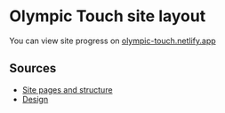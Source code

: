 # Olympic Touch site layout
You can view site progress on [olympic-touch.netlify.app](https://olympic-touch.netlify.app/)

## Sources
- [Site pages and structure](https://paper.dropbox.com/doc/--AyhnZ7ODF~on7MU0u17mvVyIAQ-gPYzfIc4agnH3QM7irBjP)
- [Design](https://www.figma.com/file/z19w4RDfMy9r6nD4DOWiy4/Olympic-touch?node-id=0%3A1)